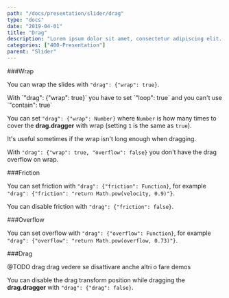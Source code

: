 ```yaml
---
path: "/docs/presentation/slider/drag"
type: "docs"
date: "2019-04-01"
title: "Drag"
description: "Lorem ipsum dolor sit amet, consectetur adipiscing elit. Nunc tempus laoreet leo sit amet iaculis."
categories: ["400-Presentation"]
parent: "Slider"
---
```


###Wrap

You can wrap the slides with `"drag": {"wrap": true}`.

<div class="alert">
  <div class="alert_content">
    With `"drag": {"wrap": true}` you have to set `"loop": true` and you can't use `"contain": true`
  </div>
</div>

<demo>
  <div class="demo_item" data-iframe="demos/docs/presentation/slider/wrap" data-name="wrap">
  </div>
</demo>

You can set `"drag": {"wrap": Number}` where `Number` is how many times to cover the **drag.dragger** with wrap (setting `1` is the same as `true`).

It's useful sometimes if the wrap isn't long enough when dragging.

<demo>
  <div class="demo_item" data-iframe="demos/docs/presentation/slider/wrap-number" data-name="number">
  </div>
</demo>

With `"drag": {"wrap": true, "overflow": false}` you don't have the drag overflow on wrap.

<demo>
  <div class="demo_item" data-iframe="demos/docs/presentation/slider/wrap-left" data-name="left">
  </div>
  <div class="demo_item" data-iframe="demos/docs/presentation/slider/wrap-right" data-name="right">
  </div>
</demo>

###Friction

You can set friction with `"drag": {"friction": Function}`, for example `"drag": {"friction": "return Math.pow(velocity, 0.9)"}`.

You can disable friction with `"drag": {"friction": false}`.

<demo>
  <div class="demo_item" data-iframe="demos/docs/presentation/slider/friction-false" data-name="false">
  </div>
</demo>

###Overflow

You can set overflow with `"drag": {"overflow": Function}`, for example `"drag": {"overflow": "return Math.pow(overflow, 0.73)"}`.

###Drag

@TODO drag drag vedere se disattivare anche altri o fare demos

You can disable the drag transform position while dragging the **drag.dragger** with `"drag": {"drag": false}`.

<demo>
  <div class="demo_item" data-iframe="demos/docs/presentation/slider/transform-false" data-name="false">
  </div>
</demo>

